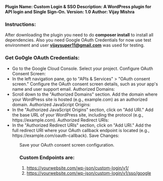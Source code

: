 <html>
<body>
<strong>Plugin Name: Custom Login & SSO
Description: A WordPress plugin for API login and Single Sign-On.
Version: 1.0
Author: Vijay Mishra
</strong>
<h3>Instructions:</h3>

After downloading the plugin you need to do 
<b>composer install</b>
to install all dependencies. 
Also you need Google OAuth Credentials
for now use test environment and user <b>vijaysuper11@gmail.com</b> was used for testing.

<h3>Get Go0gle OAuth Credentials:</h3>
<ul>
<li>Go to the Google Cloud Console.
Select your project.
Configure OAuth Consent Screen:</li>
<li>
In the left navigation pane, go to "APIs & Services" > "OAuth consent screen."
Configure the OAuth consent screen details, such as your app's name and user support email.
Authorized Domains:</li>

<li>Scroll down to the "Authorized Domains" section.
Add the domain where your WordPress site is hosted (e.g., example.com) as an authorized domain.
Authorized JavaScript Origins:</li>

<li>In the "Authorized JavaScript Origins" section, click on "Add URI."
Add the base URL of your WordPress site, including the protocol (e.g., https://example.com).
Authorized Redirect URIs:</li>

<li>In the "Authorized Redirect URIs" section, click on "Add URI."
Add the full redirect URI where your OAuth callback endpoint is located (e.g., https://example.com/oauth-callback).
Save Changes:</li>
<ul>

Save your OAuth consent screen configuration.

<h3>Custom Endpoints are:</h3>

1) https://yourwebsite.com/wp-json/custom-login/v1/
2) https://yourwebsite.com/wp-json/custom-login/v1/sso/google
</body>
</html>
